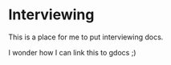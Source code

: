 # Interviewing
This is a place for me to put interviewing docs.


I wonder how I can link this to gdocs ;)

